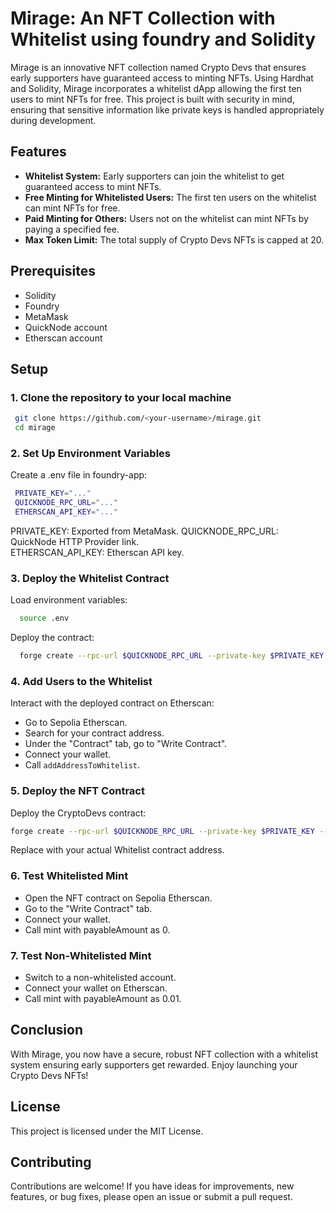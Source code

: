 # Mirage: An NFT Collection with Whitelist using foundry and Solidity

Mirage is an innovative NFT collection named Crypto Devs that ensures early supporters have guaranteed access to minting NFTs. Using Hardhat and Solidity, Mirage incorporates a whitelist dApp allowing the first ten users to mint NFTs for free. This project is built with security in mind, ensuring that sensitive information like private keys is handled appropriately during development.

## Features

- **Whitelist System:** Early supporters can join the whitelist to get guaranteed access to mint NFTs.
- **Free Minting for Whitelisted Users:** The first ten users on the whitelist can mint NFTs for free.
- **Paid Minting for Others:** Users not on the whitelist can mint NFTs by paying a specified fee.
- **Max Token Limit:** The total supply of Crypto Devs NFTs is capped at 20.

## Prerequisites
- Solidity
- Foundry
- MetaMask
- QuickNode account
- Etherscan account

## Setup

### 1. Clone the repository to your local machine

   ```bash
    git clone https://github.com/<your-username>/mirage.git
    cd mirage
   ```
### 2. Set Up Environment Variables

  Create a .env file in foundry-app:
  
   ```bash
    PRIVATE_KEY="..."
    QUICKNODE_RPC_URL="..."
    ETHERSCAN_API_KEY="..."
   ```
  PRIVATE_KEY: Exported from MetaMask.
  QUICKNODE_RPC_URL: QuickNode HTTP Provider link.  
  ETHERSCAN_API_KEY: Etherscan API key.

### 3. Deploy the Whitelist Contract

  Load environment variables:

  ```bash
    source .env
   ```
  Deploy the contract:
  ```bash
    forge create --rpc-url $QUICKNODE_RPC_URL --private-key $PRIVATE_KEY --constructor-args 10 --etherscan-api-key $ETHERSCAN_API_KEY --verify src/Whitelist.sol:Whitelist
```

### 4. Add Users to the Whitelist

Interact with the deployed contract on Etherscan:

- Go to Sepolia Etherscan.
- Search for your contract address.
- Under the "Contract" tab, go to "Write Contract".
- Connect your wallet.
- Call `addAddressToWhitelist`.

### 5. Deploy the NFT Contract

Deploy the CryptoDevs contract:

```bash
forge create --rpc-url $QUICKNODE_RPC_URL --private-key $PRIVATE_KEY --constructor-args <Whitelist Contract Address> --etherscan-api-key $ETHERSCAN_API_KEY --verify src/CryptoDevs.sol:CryptoDevs
```
Replace <Whitelist Contract Address> with your actual Whitelist contract address.

### 6. Test Whitelisted Mint

- Open the NFT contract on Sepolia Etherscan.
- Go to the "Write Contract" tab.
- Connect your wallet.
- Call mint with payableAmount as 0.

### 7. Test Non-Whitelisted Mint

- Switch to a non-whitelisted account.
- Connect your wallet on Etherscan.
- Call mint with payableAmount as 0.01.

## Conclusion

With Mirage, you now have a secure, robust NFT collection with a whitelist system ensuring early supporters get rewarded. Enjoy launching your Crypto Devs NFTs!

## License
This project is licensed under the MIT License.

## Contributing

Contributions are welcome! If you have ideas for improvements, new features, or bug fixes, please open an issue or submit a pull request.
